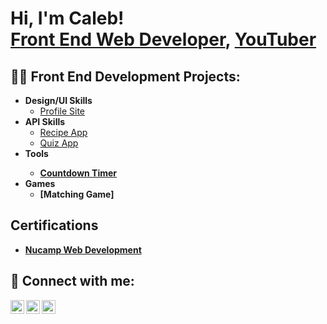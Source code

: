 <h1>Hi, I'm Caleb! <br/><a href="https://www.linkedin.com/in/calebdegeorge/">Front End Web Developer</a>, <a href="https://www.youtube.com/channel/UCd-V1a7EIUFmSyZYKPfpqdA">YouTuber</a></h1>

<h2>👨‍💻 Front End Development Projects:</h2>

- <b>Design/UI Skills</b>
  - [Profile Site](https://github.com/calebdeg/ProfileSite)
- <b>API Skills</b>
  - [Recipe App](https://github.com/calebdeg/RecipeApp)
  - [Quiz App](https://github.com/calebdeg/QuizApp)
- <b>Tools<b/>
  - [Countdown Timer](https://github.com/calebdeg/CountDownTimer)
- <b>Games</b>
  - [Matching Game]
  
<h2>Certifications</h2>

- <b><a href="https://drive.google.com/file/d/1QR2fLhBvCsQjPFmAPuprYq_y_sn6oWaZ/view?usp=sharing">Nucamp Web Development<a/></b>

<h2> 🤳 Connect with me:</h2>

[<img align="left" alt="CalebDeGeorge | YouTube" width="22px" src="https://cdn.jsdelivr.net/npm/simple-icons@v3/icons/youtube.svg" />][youtube]
[<img align="left" alt="CalebDeGeorge | LinkedIn" width="22px" src="https://cdn.jsdelivr.net/npm/simple-icons@v3/icons/linkedin.svg" />][linkedin]
[<img align="left" alt="CalebDeGeorge | Instagram" width="22px" src="https://cdn.jsdelivr.net/npm/simple-icons@v3/icons/instagram.svg" />][instagram]

[youtube]: https://www.youtube.com/channel/UCd-V1a7EIUFmSyZYKPfpqdA
[instagram]: https://www.instagram.com/dig.belac/
[linkedin]: https://www.linkedin.com/in/calebdegeorge/

<!--
**joshmadakor1/joshmadakor1** is a ✨ _special_ ✨ repository because its `README.md` (this file) appears on your GitHub profile.

Here are some ideas to get you started:

- 🔭 I’m currently working on ...
- 🌱 I’m currently learning ...
- 👯 I’m looking to collaborate on ...
- 🤔 I’m looking for help with ...
- 💬 Ask me about ...
- 📫 How to reach me: ...
- 😄 Pronouns: ...
- ⚡ Fun fact: ...
-->
